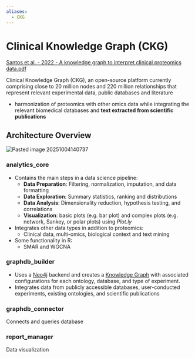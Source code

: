 ```yaml
---
aliases:
  - CKG
---
```

# Clinical Knowledge Graph (CKG)

[Santos et al. - 2022 - A knowledge graph to interpret clinical proteomics data.pdf](file:///Users/andrew/Zotero/storage/GJFJZL6B/Santos%20et%20al.%20-%202022%20-%20A%20knowledge%20graph%20to%20interpret%20clinical%20proteomics%20data.pdf)

Clinical Knowledge Graph (CKG), an open-source platform currently comprising close to 20 million nodes and 220 million relationships that represent relevant experimental data, public databases and literature

- harmonization of proteomics with other omics data while integrating the relevant biomedical databases and **text extracted from scientific publications**
## Architecture Overview

![Pasted image 20251004140737](Pasted%20image%2020251004140737.png)
### analytics_core
- Contains the main steps in a data science pipeline:
	- **Data Preparation**: Filtering, normalization, imputation, and data formatting
	- **Data Exploration**: Summary statistics, ranking and distributions
	- **Data Analysis**: Dimensionality reduction, hypothesis testing, and correlations
	- **Visualization**: basic plots (e.g. bar plot) and complex plots (e.g. network, Sankey, or polar plots) using *Plot.ly*
- Integrates other data types in addition to proteomics:
	- Clinical data, multi-omics, biological context and text mining
- Some functionality in R:
	- SMAR and WGCNA
### graphdb_builder 
- Uses a [Neo4j](Neo4j) backend and creates a [Knowledge Graph](Knowledge%20Graph.md) with associated configurations for each ontology, database, and type of experiment.
- Integrates data from publicly accessible databases, user-conducted experiments, existing ontologies, and scientific publications
### graphdb_connector
Connects and queries database
### report_manager
Data visualization